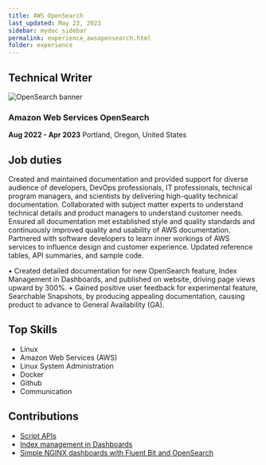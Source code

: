 ```yaml
---
title: AWS OpenSearch
last_updated: May 23, 2023
sidebar: mydoc_sidebar
permalink: experience_awsopensearch.html
folder: experience
---
```


## Technical Writer

![OpenSearch banner]({{site.url}}{{site.baseurl}}/images/banner_opensearch.jpg)

### Amazon Web Services OpenSearch

**Aug 2022 - Apr 2023**
Portland, Oregon, United States

## Job duties

Created and maintained documentation and provided support for diverse audience of developers, DevOps professionals, IT professionals, technical program managers, and scientists by delivering high-quality technical documentation. Collaborated with subject matter experts to understand technical details and product managers to understand customer needs. Ensured all documentation met established style and quality standards and continuously improved quality and usability of AWS documentation. Partnered with software developers to learn inner workings of AWS services to influence design and customer experience. Updated reference tables, API summaries, and sample code.

 • Created detailed documentation for new OpenSearch feature, Index Management in Dashboards, and published on website, driving page views upward by 300%.
 • Gained positive user feedback for experimental feature, Searchable Snapshots, by producing appealing documentation, causing product to advance to General Availability (GA).

 ## Top Skills

- Linux
- Amazon Web Services (AWS)
- Linux System Administration
- Docker
- Github
- Communication

 ## Contributions

 - [Script APIs](https://opensearch.org/docs/latest/api-reference/script-apis/index/)
 - [Index management in Dashboards](https://opensearch.org/docs/latest/dashboards/im-dashboards/index/)
 - [Simple NGINX dashboards with Fluent Bit and OpenSearch](https://opensearch.org/blog/NGINX-Dashboards-with-Fluent-Bit/)